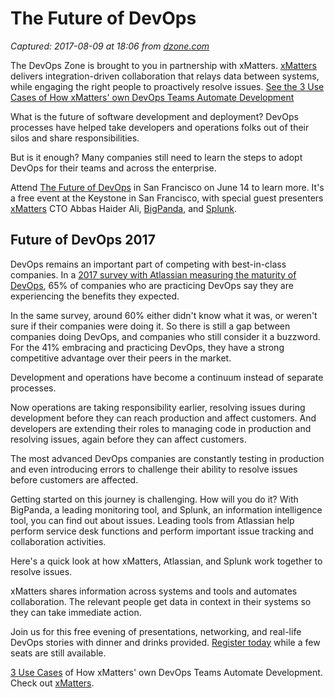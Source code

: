 # The Future of DevOps

_Captured: 2017-08-09 at 18:06 from [dzone.com](https://dzone.com/articles/the-future-of-devops-2?edition=313403&utm_source=Daily%20Digest&utm_medium=email&utm_campaign=Daily%20Digest%202017-08-08)_

The DevOps Zone is brought to you in partnership with xMatters. [xMatters](https://dzone.com/go?i=224234&u=https%3A%2F%2Fwww.xmatters.com%2Fsolutions%2Fdevops%2F%3Futm_campaign%3D70138000000quUrAAI%26utm_source%3Ddzon%26utm_medium%3Dbanner%26utm_content%3Dxmatters-website) delivers integration-driven collaboration that relays data between systems, while engaging the right people to proactively resolve issues. [See the 3 Use Cases of How xMatters' own DevOps Teams Automate Development](https://dzone.com/go?i=224234&u=https%3A%2F%2Fwww.xmatters.com%2Fresources%2Freports%2Fdevops-toolchain-use-cases%3Futm_campaign%3D70138000000quO0AAI%26utm_source%3Ddzon%26utm_medium%3Dbanner%26utm_content%3Ddevops-toolchain-use-cases)

What is the future of software development and deployment? DevOps processes have helped take developers and operations folks out of their silos and share responsibilities.

But is it enough? Many companies still need to learn the steps to adopt DevOps for their teams and across the enterprise.

Attend [The Future of DevOps](https://praecipio.com/pc/display/ae/2017/04/25/The+Future+of+DevOps+%7C+San+Francisco%2C+CA) in San Francisco on June 14 to learn more. It's a free event at the Keystone in San Francisco, with special guest presenters [xMatters](https://www.xmatters.com/) CTO Abbas Haider Ali, [BigPanda](https://www.bigpanda.io/), and [Splunk](https://www.splunk.com/).

## Future of DevOps 2017

DevOps remains an important part of competing with best-in-class companies. In a [2017 survey with Atlassian measuring the maturity of DevOps](https://www.xmatters.com/resources/reports/devops-self-assessment-survey), 65% of companies who are practicing DevOps say they are experiencing the benefits they expected.

In the same survey, around 60% either didn't know what it was, or weren't sure if their companies were doing it. So there is still a gap between companies doing DevOps, and companies who still consider it a buzzword. For the 41% embracing and practicing DevOps, they have a strong competitive advantage over their peers in the market.

Development and operations have become a continuum instead of separate processes.

Now operations are taking responsibility earlier, resolving issues during development before they can reach production and affect customers. And developers are extending their roles to managing code in production and resolving issues, again before they can affect customers.

The most advanced DevOps companies are constantly testing in production and even introducing errors to challenge their ability to resolve issues before customers are affected.

Getting started on this journey is challenging. How will you do it? With BigPanda, a leading monitoring tool, and Splunk, an information intelligence tool, you can find out about issues. Leading tools from Atlassian help perform service desk functions and perform important issue tracking and collaboration activities.

Here's a quick look at how xMatters, Atlassian, and Splunk work together to resolve issues.

xMatters shares information across systems and tools and automates collaboration. The relevant people get data in context in their systems so they can take immediate action.

Join us for this free evening of presentations, networking, and real-life DevOps stories with dinner and drinks provided. [Register today](https://praecipio.com/pc/display/ae/2017/04/25/The+Future+of+DevOps+%7C+San+Francisco%2C+CA) while a few seats are still available.

[3 Use Cases](https://dzone.com/go?i=224235&u=https%3A%2F%2Fwww.xmatters.com%2Fresources%2Freports%2Fdevops-toolchain-use-cases%3Futm_campaign%3D70138000000quO0AAI%26utm_source%3Ddzon%26utm_medium%3Dbanner%26utm_content%3Ddevops-toolchain-use-cases) of How xMatters' own DevOps Teams Automate Development. Check out [xMatters](https://dzone.com/go?i=224235&u=https%3A%2F%2Fwww.xmatters.com%2Fsolutions%2Fdevops%2F%3Futm_campaign%3D70138000000quUrAAI%26utm_source%3Ddzon%26utm_medium%3Dbanner%26utm_content%3Dxmatters-website).
